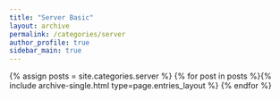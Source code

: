 ```yaml
---
title: "Server Basic"
layout: archive
permalink: /categories/server
author_profile: true
sidebar_main: true
---
```


{% assign posts = site.categories.server %}
{% for post in posts %}{% include archive-single.html type=page.entries_layout %} {% endfor %}